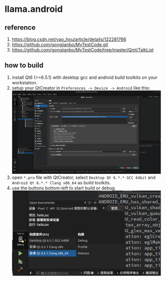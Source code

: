 llama.android
================

## reference
1. https://blog.csdn.net/yao_hou/article/details/122281766
2. https://github.com/gongjianbo/MyTestCode.git
3. https://github.com/gongjianbo/MyTestCode/tree/master/Qml/TalkList

## how to build
1. install Qt6 (>=6.5.1) with desktop gcc and android build toolkits on your workstation.
2. setup your QtCreator in `Preferences -> Device -> Android` like this: ![img](doc/qt_android_toolkits.png)
3. open `*.pro` file with QtCreator, select `Desktop Qt 6.*.* GCC 64bit` and `Android Qt 6.*.* Clang x86_64` as build toolkits.
4. use the buttons bottom-left to start build or debug.![img](doc/the_build_button.png)